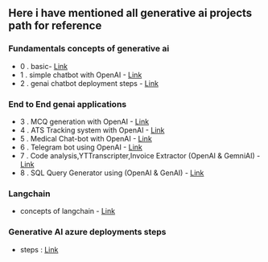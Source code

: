 ## Here i have mentioned all generative ai projects path for reference

### Fundamentals concepts of generative ai

* 0 . basic- [Link](https://github.com/kpayyam1998/OpenAI/tree/main/OpenAI_GenAI)
* 1 . simple chatbot with OpenAI - [Link](https://github.com/kpayyam1998/GenAI_Chat-bot)
* 2 . genai chatbot deployment steps - [Link](https://github.com/kpayyam1998/Generative-AI-Projects/tree/main/Chat-bot%20Generative_AI) 


### End to End genai applications
* 3 . MCQ generation with OpenAI - [Link](https://github.com/kpayyam1998/MCQGen) 
* 4 . ATS Tracking system with OpenAI - [Link](https://github.com/kpayyam1998/ATSTrackingSystem)
* 5 . Medical Chat-bot with OpenAI - [Link](https://github.com/kpayyam1998/End-to-End-Medicalchatbot)
* 6 . Telegram bot using OpenAI - [Link](https://github.com/kpayyam1998/Telegram-Bot-using-GenAI)
* 7 . Code analysis,YTTranscripter,Invoice Extractor (OpenAI & GemniAI) - [Link](https://github.com/kpayyam1998/GenAIProjects)
* 8 . SQL Query Generator using (OpenAI & GenAI) - [Link](https://github.com/kpayyam1998/SQL_Query_Generator)


### Langchain 
* concepts of langchain - [Link](https://github.com/kpayyam1998/Langchain-Series)

### Generative AI azure deployments steps

* steps : [Link](https://techcommunity.microsoft.com/t5/educator-developer-blog/bring-your-own-data-to-azure-openai-step-by-step-guide/ba-p/3905212)

